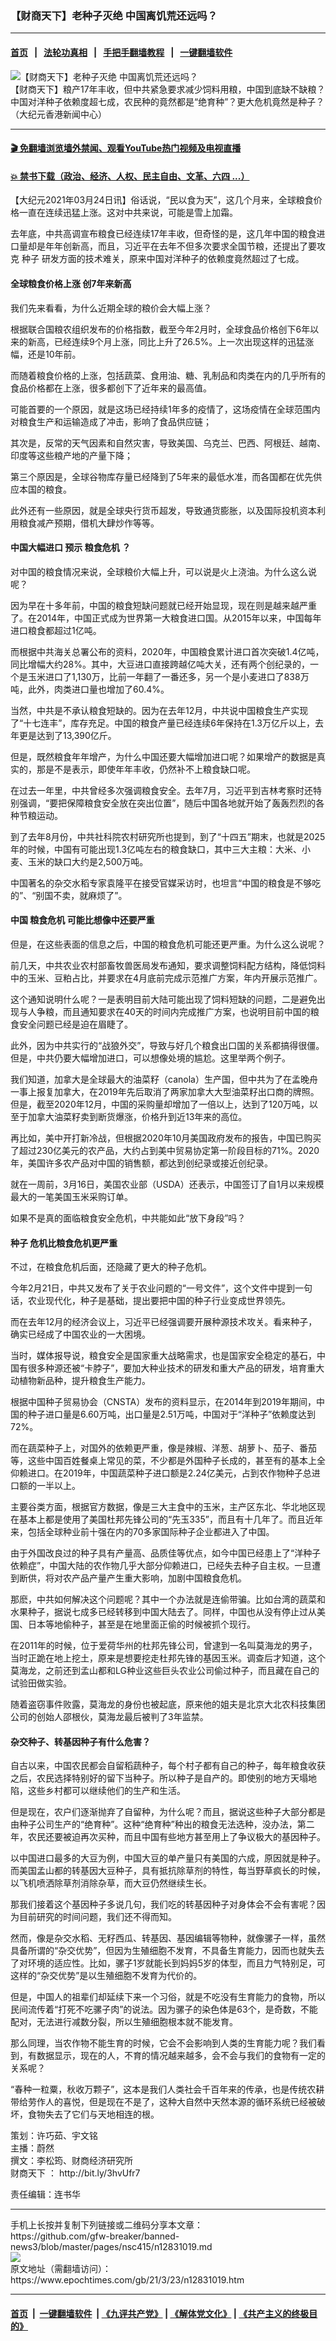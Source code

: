 ### 【财商天下】老种子灭绝 中国离饥荒还远吗？
------------------------

#### [首页](https://github.com/gfw-breaker/banned-news3/blob/master/README.md) &nbsp;&nbsp;|&nbsp;&nbsp; [法轮功真相](https://github.com/begood0513/basic/blob/master/README.md)  &nbsp;&nbsp;|&nbsp;&nbsp; [手把手翻墙教程](https://github.com/gfw-breaker/guides/wiki)  &nbsp;&nbsp;|&nbsp;&nbsp; [一键翻墙软件](https://github.com/gfw-breaker/nogfw/blob/master/README.md)  



<div><img alt="【财商天下】老种子灭绝 中国离饥荒还远吗？" class="attachment-djy_600_400 size-djy_600_400 wp-post-image" src="https://i.epochtimes.com/assets/uploads/2021/03/0323_cai-shang-600x400.jpg"/>
<div class="caption">
 【财商天下】粮产17年丰收，但中共紧急要求减少饲料用粮，中国到底缺不缺粮？中国对洋种子依赖度超七成，农民种的竟然都是“绝育种”？更大危机竟然是种子？（大纪元香港新闻中心）
</div></div><hr/>

#### [ 🎬  免翻墙浏览墙外禁闻、观看YouTube热门视频及电视直播](https://github.com/gfw-breaker/HelloWorld)

#### [ 💥  禁书下载（政治、经济、人权、民主自由、文革、六四 ...）](https://github.com/gfw-breaker/books/blob/master/README.md)

<div><p>
 【大纪元2021年03月24日讯】俗话说，“民以食为天”，这几个月来，全球粮食价格一直在连续迅猛上涨。这对中共来说，可能是雪上加霜。
</p>
<p>
 去年底，中共高调宣布粮食已经连续17年丰收，但奇怪的是，这几年中国的粮食进口量却是年年创新高，而且，习近平在去年不但多次要求全国节粮，还提出了要攻克
 <ok href="https://www.epochtimes.com/gb/tag/%E7%A7%8D%E5%AD%90.html">
  种子
 </ok>
 研发方面的技术难关，原来中国对洋种子的依赖度竟然超过了七成。
</p>
<p>
</p>
<h4>
 全球粮食价格上涨 创7年来新高
</h4>
<p>
 我们先来看看，为什么近期全球的粮价会大幅上涨？
</p>
<p>
 根据联合国粮农组织发布的价格指数，截至今年2月时，全球食品价格创下6年以来的新高，已经连续9个月上涨，同比上升了26.5%。上一次出现这样的迅猛涨幅，还是10年前。
</p>
<p>
 而随着粮食价格的上涨，包括蔬菜、食用油、糖、乳制品和肉类在内的几乎所有的食品价格都在上涨，很多都创下了近年来的最高值。
</p>
<p>
 可能首要的一个原因，就是这场已经持续1年多的疫情了，这场疫情在全球范围内对粮食生产和运输造成了冲击，影响了食品供应链；
</p>
<p>
 其次是，反常的天气因素和自然灾害，导致美国、乌克兰、巴西、阿根廷、越南、印度等这些粮产地的产量下降；
</p>
<p>
 第三个原因是，全球谷物库存量已经降到了5年来的最低水准，而各国都在优先供应本国的粮食。
</p>
<p>
 此外还有一些原因，就是全球央行货币超发，导致通货膨胀，以及国际投机资本利用粮食减产预期，借机大肆炒作等等。
</p>
<h4>
 中国大幅进口 预示
 <ok href="https://www.epochtimes.com/gb/tag/%E7%B2%AE%E9%A3%9F%E5%8D%B1%E6%9C%BA.html">
  粮食危机
 </ok>
 ？
</h4>
<p>
 对中国的粮食情况来说，全球粮价大幅上升，可以说是火上浇油。为什么这么说呢？
</p>
<p>
 因为早在十多年前，中国的粮食短缺问题就已经开始显现，现在则是越来越严重了。在2014年，中国正式成为世界第一大粮食进口国。从2015年以来，中国每年进口粮食都超过1亿吨。
</p>
<p>
 而根据中共海关总署公布的资料，2020年，中国粮食累计进口首次突破1.4亿吨，同比增幅大约28%。其中，大豆进口直接跨越亿吨大关，还有两个创纪录的，一个是玉米进口了1,130万，比前一年翻了一番还多，另一个是小麦进口了838万吨，此外，肉类进口量也增加了60.4%。
</p>
<p>
 当然，中共是不承认粮食短缺的。因为在去年12月，中共说中国粮食生产实现了“十七连丰”，库存充足。中国的粮食产量已经连续6年保持在1.3万亿斤以上，去年更是达到了13,390亿斤。
</p>
<p>
 但是，既然粮食年年增产，为什么中国还要大幅增加进口呢？如果增产的数据是真实的，那是不是表示，即使年年丰收，仍然补不上粮食缺口呢。
</p>
<p>
 在过去一年里，中共曾经多次强调粮食安全。去年7月，习近平到吉林考察时还特别强调，“要把保障粮食安全放在突出位置”，随后中国各地就开始了轰轰烈烈的各种节粮运动。
</p>
<p>
 到了去年8月份，中共社科院农村研究所也提到，到了“十四五”期末，也就是2025年的时候，中国有可能出现1.3亿吨左右的粮食缺口，其中三大主粮：大米、小麦、玉米的缺口大约是2,500万吨。
</p>
<p>
 中国著名的杂交水稻专家袁隆平在接受官媒采访时，也坦言“中国的粮食是不够吃的”、“别国不卖，就麻烦了”。
</p>
<h4>
 中国
 <ok href="https://www.epochtimes.com/gb/tag/%E7%B2%AE%E9%A3%9F%E5%8D%B1%E6%9C%BA.html">
  粮食危机
 </ok>
 可能比想像中还要严重
</h4>
<p>
 但是，在这些表面的信息之后，中国的粮食危机可能还更严重。为什么这么说呢？
</p>
<p>
 前几天，中共农业农村部畜牧兽医局发布通知，要求调整饲料配方结构，降低饲料中的玉米、豆粕占比，并要求在4月底前完成示范推广方案，年内开展示范推广。
</p>
<p>
 这个通知说明什么呢？一是表明目前大陆可能出现了饲料短缺的问题，二是避免出现与人争粮，而且通知要求在40天的时间内完成推广方案，也说明目前中国的粮食安全问题已经是迫在眉睫了。
</p>
<p>
 此外，因为中共实行的“战狼外交”，导致与好几个粮食出口国的关系都搞得很僵。但是，中共仍要大幅增加进口，可以想像处境的尴尬。这里举两个例子。
</p>
<p>
 我们知道，加拿大是全球最大的油菜籽（canola）生产国，但中共为了在孟晚舟一事上报复加拿大，在2019年先后取消了两家加拿大大型油菜籽出口商的牌照。但是，截至2020年12月，中国的采购量却增加了一倍以上，达到了120万吨，以至于加拿大油菜籽卖到断货爆涨，价格升到近13年来的高位。
</p>
<p>
 再比如，美中开打新冷战，但根据2020年10月美国政府发布的报告，中国已购买了超过230亿美元的农产品，大约占到美中贸易协定第一阶段目标的71%。2020年，美国许多农产品对中国的销售额，都达到创纪录或接近创纪录。
</p>
<p>
 就在一周前，3月16日，美国农业部（USDA）还表示，中国签订了自1月以来规模最大的一笔美国玉米采购订单。
</p>
<p>
 如果不是真的面临粮食安全危机，中共能如此“放下身段”吗？
</p>
<h4>
 <ok href="https://www.epochtimes.com/gb/tag/%E7%A7%8D%E5%AD%90.html">
  种子
 </ok>
 危机比粮食危机更严重
</h4>
<p>
 不过，在粮食危机后面，还隐藏了更大的种子危机。
</p>
<p>
 今年2月21日，中共又发布了关于农业问题的“一号文件”，这个文件中提到一句话，农业现代化，种子是基础，提出要把中国的种子行业变成世界领先。
</p>
<p>
 而在去年12月的经济会议上，习近平已经强调要开展种源技术攻关。看来种子，确实已经成了中国农业的一大困境。
</p>
<p>
 当时，媒体报导说，粮食安全是国家重大战略需求，也是国家安全稳定的基石，中国有很多种源还被“卡脖子”，要加大种业技术的研发和重大产品的研发，培育重大动植物新品种，提升粮食生产能力。
</p>
<p>
 根据中国种子贸易协会（CNSTA）发布的资料显示，在2014年到2019年期间，中国的种子进口量是6.60万吨，出口量是2.51万吨，中国对于“洋种子”依赖度达到72%。
</p>
<p>
 而在蔬菜种子上，对国外的依赖更严重，像是辣椒、洋葱、胡萝卜、茄子、番茄等，这些中国百姓餐桌上常见的菜，不少都是外国种子长成的，甚至有的基本上全仰赖进口。在2019年，中国蔬菜种子进口额是2.24亿美元，占到农作物种子总进口额的一半以上。
</p>
<p>
 主要谷类方面，根据官方数据，像是三大主食中的玉米，主产区东北、华北地区现在基本上都是使用了美国杜邦先锋公司的“先玉335”，而且有十几年了。而且近年来，包括全球种业前十强在内的70多家国际种子企业都进入了中国。
</p>
<p>
 由于外国改良过的种子具有产量高、品质佳等优点，如今中国已经患上了“洋种子依赖症”，中国大陆的农作物几乎大部分仰赖进口，已经失去种子自主权。一旦遭到断供，将对农产品产量产生重大影响，加剧中国粮食危机。
</p>
<p>
 那麽，中共如何解决这个问题呢？其中一个办法就是连偷带骗。比如台湾的蔬菜和水果种子，据说七成多已经转移到中国大陆去了。同样，中国也从没有停止过从美国、日本等地偷种子，甚至是在地里面正偷的时候被抓个现行。
</p>
<p>
 在2011年的时候，位于爱荷华州的杜邦先锋公司，曾逮到一名叫莫海龙的男子，当时正跪在地上挖土，原来是想要挖走杜邦先锋的基因玉米。调查后才知道，这个莫海龙，之前还到孟山都和LG种业这些巨头农业公司偷过种子，而且藏在自己的试验田做实验。
</p>
<p>
 随着盗窃事件败露，莫海龙的身份也被起底，原来他的姐夫是北京大北农科技集团公司的创始人邵根伙，莫海龙最后被判了3年监禁。
</p>
<h4>
 杂交种子、转基因种子有什么危害？
</h4>
<p>
 自古以来，中国农民都会自留稻蔬种子，每个村子都有自己的种子，每年粮食收获之后，农民选择特别好的留下当种子。所以种子是自产的。即使别的地方天塌地陷，这些乡村都可以继续他们的生产和生活。
</p>
<p>
 但是现在，农户们逐渐抛弃了自留种，为什么呢？而且，据说这些种子大部分都是由种子公司生产的“绝育种”。这种“绝育种”种出的粮食无法选种，没办法，第二年，农民还要被迫再次买种，而且中国有些地方甚至用上了争议极大的基因种子。
</p>
<p>
 以中国进口最多的大豆为例，中国大豆的单产量只有美国的六成，原因就是种子。而美国孟山都的转基因大豆种子，具有抵抗除草剂的特性，每当野草疯长的时候，以飞机喷洒除草剂消除杂草，而大豆仍然继续生长。
</p>
<p>
 那我们接着这个基因种子多说几句，我们吃的转基因种子对身体会不会有害呢？因为目前研究的时间问题，我们还不得而知。
</p>
<p>
 然而，像是杂交水稻、无籽西瓜、转基因、基因编辑等物种，就像骡子一样，虽然具备所谓的“杂交优势”，但因为生殖细胞不发育，不具备生育能力，因而也就失去了对环境的适应性。比如，骡子1岁就能长到妈妈5岁的体型，而且力气特别足，可这样的“杂交优势”是以生殖细胞不发育为代价的。
</p>
<p>
 但是，中国人的祖辈们却延续下来一个习俗，就是不吃没有生育能力的食物，所以民间流传着“打死不吃骡子肉”的说法。因为骡子的染色体是63个，是奇数，不能配对，无法进行减数分裂，所以生殖细胞根本就不能发育。
</p>
<p>
 那么同理，当农作物不能生育的时候，它会不会影响到人类的生育能力呢？我们看到，有数据显示，现在的人，不育的情况越来越多，会不会与我们的食物有一定的关系呢？
</p>
<p>
 “春种一粒粟，秋收万颗子”，这本是我们人类社会千百年来的传承，也是传统农耕带给劳作人的喜悦，但是现在不是了，这种大自然中天然本源的循环系统已经被破坏，食物失去了它们与天地相连的根。
</p>
<p>
 策划：许巧茹、宇文铭
 <br/>
 主播：蔚然
 <br/>
 撰文：李松筠、财商经济研究所
 <br/>
 <ok href="https://www.epochtimes.com/gb/tag/%E8%B4%A2%E5%95%86%E5%A4%A9%E4%B8%8B.html">
  财商天下
 </ok>
 ：
 <ok href="http://bit.ly/3hvUfr7">
  http://bit.ly/3hvUfr7
 </ok>
</p>
<p>
 责任编辑：连书华
</p>
</div>
<hr/>
手机上长按并复制下列链接或二维码分享本文章：<br/>
https://github.com/gfw-breaker/banned-news3/blob/master/pages/nsc415/n12831019.md <br/>
<a href='https://github.com/gfw-breaker/banned-news3/blob/master/pages/nsc415/n12831019.md'><img src='https://github.com/gfw-breaker/banned-news3/blob/master/pages/nsc415/n12831019.md.png'/></a> <br/>
原文地址（需翻墙访问）：https://www.epochtimes.com/gb/21/3/23/n12831019.htm


------------------------
#### [首页](https://github.com/gfw-breaker/banned-news3/blob/master/README.md) &nbsp;|&nbsp; [一键翻墙软件](https://github.com/gfw-breaker/nogfw/blob/master/README.md) &nbsp;| [《九评共产党》](https://github.com/gfw-breaker/9ping.md/blob/master/README.md#九评之一评共产党是什么) | [《解体党文化》](https://github.com/gfw-breaker/jtdwh.md/blob/master/README.md) | [《共产主义的终极目的》](https://github.com/gfw-breaker/gczydzjmd.md/blob/master/README.md)


<img src='http://gfw-breaker.win/banned-news3/pages/nsc415/n12831019.md' width='0px' height='0px'/>
